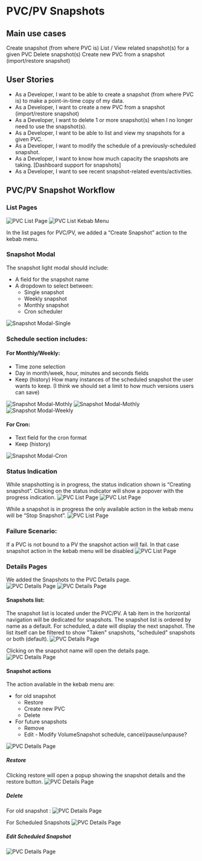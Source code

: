 # PVC/PV Snapshots
 
## Main use cases
Create snapshot (from where PVC is)
List / View related snapshot(s) for a given PVC
Delete snapshot(s)
Create new PVC from a snapshot (import/restore snapshot)
 
## User Stories
- As a Developer, I want to be able to create a snapshot (from where PVC is) to make a point-in-time copy of my data.  
- As a Developer, I want to create a new PVC from a snapshot (import/restore snapshot)
- As a Developer, I want to delete 1 or more snapshot(s) when I no longer need to use the snapshot(s).
- As a Developer, I want to be able to list and view my snapshots for a given PVC.
- As a Developer, I want to modify the schedule of a previously-scheduled snapshot.
- As a Developer, I want to know how much capacity the snapshots are taking. [Dashboard support for snapshots]
- As a Developer, I want to see recent snapshot-related events/activities. 

## PVC/PV Snapshot Workflow 
### List Pages 
![PVC List Page](img/PVC-List-01.png)
![PVC List Kebab Menu](img/PVC-List-02.png)

In the list pages for PVC/PV, we added a “Create Snapshot” action to the kebab menu. 
  
### Snapshot Modal 
The snapshot light modal should include: 
- A field for the snapshot name
- A dropdown to select between: 
  - Single snapshot
  - Weekly snapshot
  - Monthly snapshot 
  - Cron scheduler  

![Snapshot Modal-Single](img/PVC-List-03-copy.png)

### Schedule section includes:
#### For Monthly/Weekly:
- Time zone selection
- Day in month/week, hour, minutes and seconds fields
- Keep (history) How many instances of the scheduled snapshot the user wants to keep. (I think we should set a limit to how much versions users can save)

![Snapshot Modal-Mothly](img/PVC-List-04-copy.png)
![Snapshot Modal-Mothly](img/PVC-List-05.png)
![Snapshot Modal-Weekly](img/PVC-List-11.png)

#### For Cron: 
- Text field for the cron format
- Keep (history) 

![Snapshot Modal-Cron](img/PVC-List-12.png)

### Status Indication 
While snapshotting is in progress, the status indication shown is “Creating snapshot”. Clicking on the status indicator will show a popover with the progress indication. 
![PVC List Page](img/PVC-List-06.png) 
![PVC List Page](img/PVC-List-07.png)


While a snapshot is in progress the only available action in the kebab menu will be “Stop Snapshot”. 
![PVC List Page](img/PVC-List-08.png)


### Failure Scenario: 
If a PVC is not bound to a PV the snapshot action will fail. In that case snapshot action in the kebab menu will be disabled
![PVC List Page](img/PVC-List-10.png)


### Details Pages

We added the Snapshots to the PVC Details page.  
![PVC Details Page](img/PVC-Details-Overview-01.png)
![PVC Details Page](img/PVC-Details-Overview-02.png)

#### Snapshots list:
The snapshot list is located under the PVC/PV. A tab item in the horizontal navigation will be dedicated for snapshots. The snapshot list is ordered by name as a default. For scheduled, a date will display the next snapshot. The list itself can be filtered to show "Taken" snapshots, "scheduled" snapshots or both (default).
![PVC Details Page](img/PVC-Details-Snapshots-01.png)
 
Clicking on the snapshot name will open the details page.
![PVC Details Page](img/PVC-Details-Snapshots-02.png)

#### Snapshot actions
The action available in the kebab menu are: 
- for old snapshot  
  - Restore
  - Create new PVC
  - Delete
- For future snapshots
  - Remove
  - Edit - Modify VolumeSnapshot schedule, cancel/pause/unpause?

![PVC Details Page](img/PVC-Details-Snapshots-03.png)


##### Restore
Clicking restore will open a popup showing the snapshot details and the restore button. 
![PVC Details Page](img/PVC-Details-Snapshots-04.png)

##### Delete
For old snapshot :
![PVC Details Page](img/PVC-Details-Snapshots-06-copy.png)

For Scheduled Snapshots
![PVC Details Page](img/PVC-Details-Snapshots-06.png)

##### Edit Scheduled Snapshot
![PVC Details Page](img/PVC-Details-Snapshots-07.png)